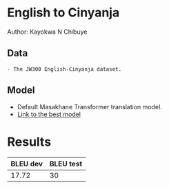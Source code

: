 # English to Cinyanja

Author: Kayokwa N Chibuye

## Data

	- The JW300 English-Cinyanja dataset.

## Model

- Default Masakhane Transformer translation model.
- [Link to the best model](https://drive.google.com/file/d/175_gP5_VxvoDLv1FjPPlbDrSLKm6LCJg/view?usp=sharing)

# Results

 BLEU dev | BLEU test
 --- | ---
 17.72 | 30

